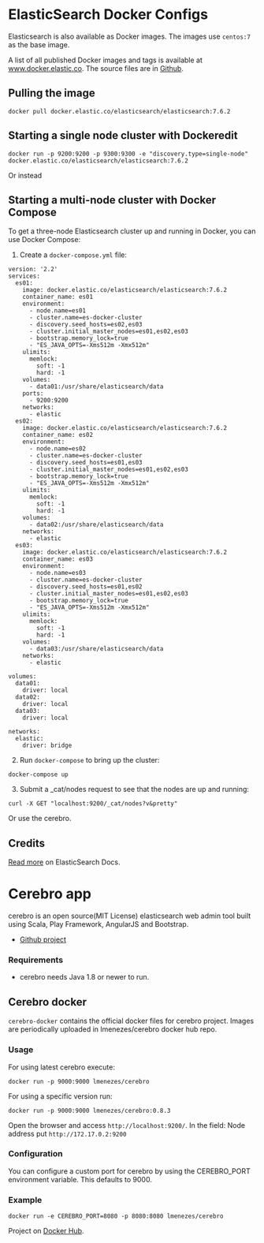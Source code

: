 # ElasticSearch Docker Configs
Elasticsearch is also available as Docker images. The images use `centos:7` as the base image.

A list of all published Docker images and tags is available at www.docker.elastic.co. The source files are in [Github](https://github.com/elastic/elasticsearch/blob/7.6/distribution/docker).

## Pulling the image

```
docker pull docker.elastic.co/elasticsearch/elasticsearch:7.6.2
```

## Starting a single node cluster with Dockeredit

```
docker run -p 9200:9200 -p 9300:9300 -e "discovery.type=single-node" docker.elastic.co/elasticsearch/elasticsearch:7.6.2
```

Or instead 

## Starting a multi-node cluster with Docker Compose

To get a three-node Elasticsearch cluster up and running in Docker, you can use Docker Compose:

1. Create a `docker-compose.yml` file:

````
version: '2.2'
services:
  es01:
    image: docker.elastic.co/elasticsearch/elasticsearch:7.6.2
    container_name: es01
    environment:
      - node.name=es01
      - cluster.name=es-docker-cluster
      - discovery.seed_hosts=es02,es03
      - cluster.initial_master_nodes=es01,es02,es03
      - bootstrap.memory_lock=true
      - "ES_JAVA_OPTS=-Xms512m -Xmx512m"
    ulimits:
      memlock:
        soft: -1
        hard: -1
    volumes:
      - data01:/usr/share/elasticsearch/data
    ports:
      - 9200:9200
    networks:
      - elastic
  es02:
    image: docker.elastic.co/elasticsearch/elasticsearch:7.6.2
    container_name: es02
    environment:
      - node.name=es02
      - cluster.name=es-docker-cluster
      - discovery.seed_hosts=es01,es03
      - cluster.initial_master_nodes=es01,es02,es03
      - bootstrap.memory_lock=true
      - "ES_JAVA_OPTS=-Xms512m -Xmx512m"
    ulimits:
      memlock:
        soft: -1
        hard: -1
    volumes:
      - data02:/usr/share/elasticsearch/data
    networks:
      - elastic
  es03:
    image: docker.elastic.co/elasticsearch/elasticsearch:7.6.2
    container_name: es03
    environment:
      - node.name=es03
      - cluster.name=es-docker-cluster
      - discovery.seed_hosts=es01,es02
      - cluster.initial_master_nodes=es01,es02,es03
      - bootstrap.memory_lock=true
      - "ES_JAVA_OPTS=-Xms512m -Xmx512m"
    ulimits:
      memlock:
        soft: -1
        hard: -1
    volumes:
      - data03:/usr/share/elasticsearch/data
    networks:
      - elastic

volumes:
  data01:
    driver: local
  data02:
    driver: local
  data03:
    driver: local

networks:
  elastic:
    driver: bridge
````

2. Run `docker-compose` to bring up the cluster:

````
docker-compose up
````

3. Submit a _cat/nodes request to see that the nodes are up and running:

```
curl -X GET "localhost:9200/_cat/nodes?v&pretty"
```

Or use the cerebro.

## Credits
[Read more](https://www.elastic.co/guide/en/elasticsearch/reference/7.6/docker.html#docker-cli-run-dev-mode) on ElasticSearch Docs.


# Cerebro app
cerebro is an open source(MIT License) elasticsearch web admin tool built using Scala, Play Framework, AngularJS and Bootstrap.

- [Github project](https://github.com/lmenezes/cerebro)

### Requirements
- cerebro needs Java 1.8 or newer to run.

## Cerebro docker
`cerebro-docker` contains the official docker files for cerebro project. Images are periodically uploaded in lmenezes/cerebro docker hub repo.

### Usage
For using latest cerebro execute:

```
docker run -p 9000:9000 lmenezes/cerebro
```

For using a specific version run:

```
docker run -p 9000:9000 lmenezes/cerebro:0.8.3
```

Open the browser and access `http://localhost:9200/`. In the field: Node address put `http://172.17.0.2:9200`

### Configuration

You can configure a custom port for cerebro by using the CEREBRO_PORT environment variable. This defaults to 9000.

### Example

```
docker run -e CEREBRO_PORT=8080 -p 8080:8080 lmenezes/cerebro
```

Project on [Docker Hub](https://hub.docker.com/r/lmenezes/cerebro/).
